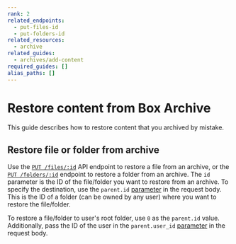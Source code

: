 ```yaml
---
rank: 2
related_endpoints:
  - put-files-id
  - put-folders-id
related_resources:
  - archive
related_guides:
  - archives/add-content
required_guides: []
alias_paths: []
---
```


# Restore content from Box Archive

This guide describes how to restore content that you archived by mistake.

## Restore file or folder from archive

Use the [`PUT /files/:id`][Update file] API endpoint to restore a file from an archive, or the [`PUT /folders/:id`][Update folder] endpoint to restore a folder from an archive.
The `id` parameter is the ID of the file/folder you want to restore from an archive.
To specify the destination, use the `parent.id` [parameter][Update parent id of folder] in the request body.
This is the ID of a folder (can be owned by any user) where you want to restore the file/folder.

To restore a file/folder to user's root folder, use `0` as the `parent.id` value. Additionally, pass the ID of the user in the
`parent.user_id` [parameter][Update parent user id of folder] in the request body.

[Update file]: e://put-files-id
[Update parent id of file]: https://developer.box.com/reference/put-files-id/#param-parent-id
[Update parent user id of file]: https://developer.box.com/reference/put-files-id/#param-parent-user_id
[Update folder]: e://put-folders-id
[Update parent id of folder]: https://developer.box.com/reference/put-folders-id/#param-parent-id
[Update parent user id of folder]: https://developer.box.com/reference/put-folders-id/#param-parent-user_id
